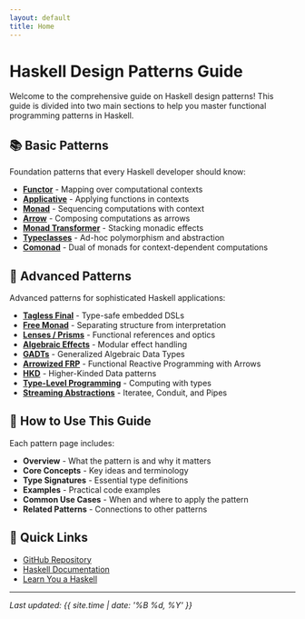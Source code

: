 ```yaml
---
layout: default
title: Home
---
```


# Haskell Design Patterns Guide

Welcome to the comprehensive guide on Haskell design patterns! This guide is divided into two main sections to help you master functional programming patterns in Haskell.

## 📚 Basic Patterns

Foundation patterns that every Haskell developer should know:

- [**Functor**](basic/functor) - Mapping over computational contexts
- [**Applicative**](basic/applicative) - Applying functions in contexts
- [**Monad**](basic/monad) - Sequencing computations with context
- [**Arrow**](basic/arrow) - Composing computations as arrows
- [**Monad Transformer**](basic/monad-transformer) - Stacking monadic effects
- [**Typeclasses**](basic/typeclasses) - Ad-hoc polymorphism and abstraction
- [**Comonad**](basic/comonad) - Dual of monads for context-dependent computations

## 🚀 Advanced Patterns

Advanced patterns for sophisticated Haskell applications:

- [**Tagless Final**](advanced/tagless-final) - Type-safe embedded DSLs
- [**Free Monad**](advanced/free-monad) - Separating structure from interpretation
- [**Lenses / Prisms**](advanced/lenses-prisms) - Functional references and optics
- [**Algebraic Effects**](advanced/algebraic-effects) - Modular effect handling
- [**GADTs**](advanced/gadts) - Generalized Algebraic Data Types
- [**Arrowized FRP**](advanced/arrowized-frp) - Functional Reactive Programming with Arrows
- [**HKD**](advanced/hkd) - Higher-Kinded Data patterns
- [**Type-Level Programming**](advanced/type-level-programming) - Computing with types
- [**Streaming Abstractions**](advanced/streaming-abstractions) - Iteratee, Conduit, and Pipes

## 🎯 How to Use This Guide

Each pattern page includes:
- **Overview** - What the pattern is and why it matters
- **Core Concepts** - Key ideas and terminology
- **Type Signatures** - Essential type definitions
- **Examples** - Practical code examples
- **Common Use Cases** - When and where to apply the pattern
- **Related Patterns** - Connections to other patterns

## 🔗 Quick Links

- [GitHub Repository](https://github.com/yalamaddisasiKumar/hs-tour)
- [Haskell Documentation](https://www.haskell.org/documentation/)
- [Learn You a Haskell](http://learnyouahaskell.com/)

---

*Last updated: {{ site.time | date: '%B %d, %Y' }}*
